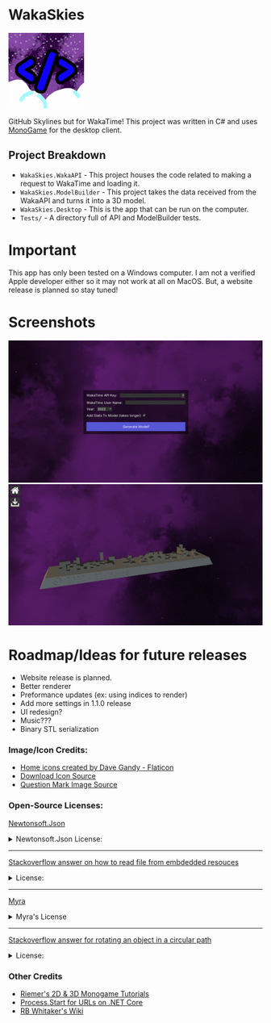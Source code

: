 # WakaSkies

<img src="https://github.com/MoonstoneStudios/WakaSkies/blob/main/wakaskies%20logo.png?raw=true)" width="150px" height="150px" />

GitHub Skylines but for WakaTime! This project was written in C# and uses [MonoGame](https://www.monogame.net/) for the desktop client.

## Project Breakdown
- `WakaSkies.WakaAPI` - This project houses the code related to making a request to WakaTime and loading it.
- `WakaSkies.ModelBuilder` - This project takes the data received from the WakaAPI and turns it into a 3D model.
- `WakaSkies.Desktop` - This is the app that can be run on the computer.
- `Tests/` - A directory full of API and ModelBuilder tests.

# Important
This app has only been tested on a Windows computer. I am not a verified Apple developer either so it may not work at all on MacOS. 
But, a website release is planned so stay tuned!

# Screenshots
<img src="https://github.com/MoonstoneStudios/WakaSkies/blob/main/Images/screenshot1.png?raw=true)" width="600px" />
<img src="https://github.com/MoonstoneStudios/WakaSkies/blob/main/Images/screenshot2.png?raw=true)" width="600px" />

# Roadmap/Ideas for future releases
- Website release is planned.
- Better renderer
- Preformance updates (ex: using indices to render)
- Add more settings in 1.1.0 release
- UI redesign?
- Music???
- Binary STL serialization

### Image/Icon Credits:
- [Home icons created by Dave Gandy - Flaticon](https://www.flaticon.com/free-icons/home)
- [Download Icon Source](https://www.iconsdb.com/white-icons/download-2-icon.html)
- [Question Mark Image Source](https://icons8.com/icon/98973/question-mark)

### Open-Source Licenses:
[Newtonsoft.Json](https://github.com/JamesNK/Newtonsoft.Json)
<details>
    <summary>Newtonsoft.Json License:</summary>
    
    The MIT License (MIT)

    Copyright (c) 2007 James Newton-King

    Permission is hereby granted, free of charge, to any person obtaining a copy of this software and associated documentation files (the "Software"), to deal in the Software without restriction, including without limitation the rights to use, copy, modify, merge, publish, distribute, sublicense, and/or sell copies of the Software, and to permit persons to whom the Software is furnished to do so, subject to the following conditions:

    The above copyright notice and this permission notice shall be included in all copies or substantial portions of the Software.

    THE SOFTWARE IS PROVIDED "AS IS", WITHOUT WARRANTY OF ANY KIND, EXPRESS OR IMPLIED, INCLUDING BUT NOT LIMITED TO THE WARRANTIES OF MERCHANTABILITY, FITNESS FOR A PARTICULAR PURPOSE AND NONINFRINGEMENT. IN NO EVENT SHALL THE AUTHORS OR COPYRIGHT HOLDERS BE LIABLE FOR ANY CLAIM, DAMAGES OR OTHER LIABILITY, WHETHER IN AN ACTION OF CONTRACT, TORT OR OTHERWISE, ARISING FROM, OUT OF OR IN CONNECTION WITH THE SOFTWARE OR THE USE OR OTHER DEALINGS IN THE SOFTWARE.
</details>

---

[Stackoverflow answer on how to read file from embdedded resouces](https://stackoverflow.com/a/3314213)
<details>
    <summary>License:</summary>

    Attribution-ShareAlike 4.0 International

    =======================================================================

    Creative Commons Corporation ("Creative Commons") is not a law firm and
    does not provide legal services or legal advice. Distribution of
    Creative Commons public licenses does not create a lawyer-client or
    other relationship. Creative Commons makes its licenses and related
    information available on an "as-is" basis. Creative Commons gives no
    warranties regarding its licenses, any material licensed under their
    terms and conditions, or any related information. Creative Commons
    disclaims all liability for damages resulting from their use to the
    fullest extent possible.

    Using Creative Commons Public Licenses

    Creative Commons public licenses provide a standard set of terms and
    conditions that creators and other rights holders may use to share
    original works of authorship and other material subject to copyright
    and certain other rights specified in the public license below. The
    following considerations are for informational purposes only, are not
    exhaustive, and do not form part of our licenses.

        Considerations for licensors: Our public licenses are
        intended for use by those authorized to give the public
        permission to use material in ways otherwise restricted by
        copyright and certain other rights. Our licenses are
        irrevocable. Licensors should read and understand the terms
        and conditions of the license they choose before applying it.
        Licensors should also secure all rights necessary before
        applying our licenses so that the public can reuse the
        material as expected. Licensors should clearly mark any
        material not subject to the license. This includes other CC-
        licensed material, or material used under an exception or
        limitation to copyright. More considerations for licensors:
        wiki.creativecommons.org/Considerations_for_licensors

        Considerations for the public: By using one of our public
        licenses, a licensor grants the public permission to use the
        licensed material under specified terms and conditions. If
        the licensor's permission is not necessary for any reason--for
        example, because of any applicable exception or limitation to
        copyright--then that use is not regulated by the license. Our
        licenses grant only permissions under copyright and certain
        other rights that a licensor has authority to grant. Use of
        the licensed material may still be restricted for other
        reasons, including because others have copyright or other
        rights in the material. A licensor may make special requests,
        such as asking that all changes be marked or described.
        Although not required by our licenses, you are encouraged to
        respect those requests where reasonable. More considerations
        for the public:
        wiki.creativecommons.org/Considerations_for_licensees

    =======================================================================

    Creative Commons Attribution-ShareAlike 4.0 International Public
    License

    By exercising the Licensed Rights (defined below), You accept and agree
    to be bound by the terms and conditions of this Creative Commons
    Attribution-ShareAlike 4.0 International Public License ("Public
    License"). To the extent this Public License may be interpreted as a
    contract, You are granted the Licensed Rights in consideration of Your
    acceptance of these terms and conditions, and the Licensor grants You
    such rights in consideration of benefits the Licensor receives from
    making the Licensed Material available under these terms and
    conditions.


    Section 1 -- Definitions.

    a. Adapted Material means material subject to Copyright and Similar
        Rights that is derived from or based upon the Licensed Material
        and in which the Licensed Material is translated, altered,
        arranged, transformed, or otherwise modified in a manner requiring
        permission under the Copyright and Similar Rights held by the
        Licensor. For purposes of this Public License, where the Licensed
        Material is a musical work, performance, or sound recording,
        Adapted Material is always produced where the Licensed Material is
        synched in timed relation with a moving image.

    b. Adapter's License means the license You apply to Your Copyright
        and Similar Rights in Your contributions to Adapted Material in
        accordance with the terms and conditions of this Public License.

    c. BY-SA Compatible License means a license listed at
        creativecommons.org/compatiblelicenses, approved by Creative
        Commons as essentially the equivalent of this Public License.

    d. Copyright and Similar Rights means copyright and/or similar rights
        closely related to copyright including, without limitation,
        performance, broadcast, sound recording, and Sui Generis Database
        Rights, without regard to how the rights are labeled or
        categorized. For purposes of this Public License, the rights
        specified in Section 2(b)(1)-(2) are not Copyright and Similar
        Rights.

    e. Effective Technological Measures means those measures that, in the
        absence of proper authority, may not be circumvented under laws
        fulfilling obligations under Article 11 of the WIPO Copyright
        Treaty adopted on December 20, 1996, and/or similar international
        agreements.

    f. Exceptions and Limitations means fair use, fair dealing, and/or
        any other exception or limitation to Copyright and Similar Rights
        that applies to Your use of the Licensed Material.

    g. License Elements means the license attributes listed in the name
        of a Creative Commons Public License. The License Elements of this
        Public License are Attribution and ShareAlike.

    h. Licensed Material means the artistic or literary work, database,
        or other material to which the Licensor applied this Public
        License.

    i. Licensed Rights means the rights granted to You subject to the
        terms and conditions of this Public License, which are limited to
        all Copyright and Similar Rights that apply to Your use of the
        Licensed Material and that the Licensor has authority to license.

    j. Licensor means the individual(s) or entity(ies) granting rights
        under this Public License.

    k. Share means to provide material to the public by any means or
        process that requires permission under the Licensed Rights, such
        as reproduction, public display, public performance, distribution,
        dissemination, communication, or importation, and to make material
        available to the public including in ways that members of the
        public may access the material from a place and at a time
        individually chosen by them.

    l. Sui Generis Database Rights means rights other than copyright
        resulting from Directive 96/9/EC of the European Parliament and of
        the Council of 11 March 1996 on the legal protection of databases,
        as amended and/or succeeded, as well as other essentially
        equivalent rights anywhere in the world.

    m. You means the individual or entity exercising the Licensed Rights
        under this Public License. Your has a corresponding meaning.


    Section 2 -- Scope.

    a. License grant.

        1. Subject to the terms and conditions of this Public License,
            the Licensor hereby grants You a worldwide, royalty-free,
            non-sublicensable, non-exclusive, irrevocable license to
            exercise the Licensed Rights in the Licensed Material to:

                a. reproduce and Share the Licensed Material, in whole or
                in part; and

                b. produce, reproduce, and Share Adapted Material.

        2. Exceptions and Limitations. For the avoidance of doubt, where
            Exceptions and Limitations apply to Your use, this Public
            License does not apply, and You do not need to comply with
            its terms and conditions.

        3. Term. The term of this Public License is specified in Section
            6(a).

        4. Media and formats; technical modifications allowed. The
            Licensor authorizes You to exercise the Licensed Rights in
            all media and formats whether now known or hereafter created,
            and to make technical modifications necessary to do so. The
            Licensor waives and/or agrees not to assert any right or
            authority to forbid You from making technical modifications
            necessary to exercise the Licensed Rights, including
            technical modifications necessary to circumvent Effective
            Technological Measures. For purposes of this Public License,
            simply making modifications authorized by this Section 2(a)
            (4) never produces Adapted Material.

        5. Downstream recipients.

                a. Offer from the Licensor -- Licensed Material. Every
                recipient of the Licensed Material automatically
                receives an offer from the Licensor to exercise the
                Licensed Rights under the terms and conditions of this
                Public License.

                b. Additional offer from the Licensor -- Adapted Material.
                Every recipient of Adapted Material from You
                automatically receives an offer from the Licensor to
                exercise the Licensed Rights in the Adapted Material
                under the conditions of the Adapter's License You apply.

                c. No downstream restrictions. You may not offer or impose
                any additional or different terms or conditions on, or
                apply any Effective Technological Measures to, the
                Licensed Material if doing so restricts exercise of the
                Licensed Rights by any recipient of the Licensed
                Material.

        6. No endorsement. Nothing in this Public License constitutes or
            may be construed as permission to assert or imply that You
            are, or that Your use of the Licensed Material is, connected
            with, or sponsored, endorsed, or granted official status by,
            the Licensor or others designated to receive attribution as
            provided in Section 3(a)(1)(A)(i).

    b. Other rights.

        1. Moral rights, such as the right of integrity, are not
            licensed under this Public License, nor are publicity,
            privacy, and/or other similar personality rights; however, to
            the extent possible, the Licensor waives and/or agrees not to
            assert any such rights held by the Licensor to the limited
            extent necessary to allow You to exercise the Licensed
            Rights, but not otherwise.

        2. Patent and trademark rights are not licensed under this
            Public License.

        3. To the extent possible, the Licensor waives any right to
            collect royalties from You for the exercise of the Licensed
            Rights, whether directly or through a collecting society
            under any voluntary or waivable statutory or compulsory
            licensing scheme. In all other cases the Licensor expressly
            reserves any right to collect such royalties.


    Section 3 -- License Conditions.

    Your exercise of the Licensed Rights is expressly made subject to the
    following conditions.

    a. Attribution.

        1. If You Share the Licensed Material (including in modified
            form), You must:

                a. retain the following if it is supplied by the Licensor
                with the Licensed Material:

                    i. identification of the creator(s) of the Licensed
                        Material and any others designated to receive
                        attribution, in any reasonable manner requested by
                        the Licensor (including by pseudonym if
                        designated);

                    ii. a copyright notice;

                iii. a notice that refers to this Public License;

                    iv. a notice that refers to the disclaimer of
                        warranties;

                    v. a URI or hyperlink to the Licensed Material to the
                        extent reasonably practicable;

                b. indicate if You modified the Licensed Material and
                retain an indication of any previous modifications; and

                c. indicate the Licensed Material is licensed under this
                Public License, and include the text of, or the URI or
                hyperlink to, this Public License.

        2. You may satisfy the conditions in Section 3(a)(1) in any
            reasonable manner based on the medium, means, and context in
            which You Share the Licensed Material. For example, it may be
            reasonable to satisfy the conditions by providing a URI or
            hyperlink to a resource that includes the required
            information.

        3. If requested by the Licensor, You must remove any of the
            information required by Section 3(a)(1)(A) to the extent
            reasonably practicable.

    b. ShareAlike.

        In addition to the conditions in Section 3(a), if You Share
        Adapted Material You produce, the following conditions also apply.

        1. The Adapter's License You apply must be a Creative Commons
            license with the same License Elements, this version or
            later, or a BY-SA Compatible License.

        2. You must include the text of, or the URI or hyperlink to, the
            Adapter's License You apply. You may satisfy this condition
            in any reasonable manner based on the medium, means, and
            context in which You Share Adapted Material.

        3. You may not offer or impose any additional or different terms
            or conditions on, or apply any Effective Technological
            Measures to, Adapted Material that restrict exercise of the
            rights granted under the Adapter's License You apply.


    Section 4 -- Sui Generis Database Rights.

    Where the Licensed Rights include Sui Generis Database Rights that
    apply to Your use of the Licensed Material:

    a. for the avoidance of doubt, Section 2(a)(1) grants You the right
        to extract, reuse, reproduce, and Share all or a substantial
        portion of the contents of the database;

    b. if You include all or a substantial portion of the database
        contents in a database in which You have Sui Generis Database
        Rights, then the database in which You have Sui Generis Database
        Rights (but not its individual contents) is Adapted Material,
        including for purposes of Section 3(b); and

    c. You must comply with the conditions in Section 3(a) if You Share
        all or a substantial portion of the contents of the database.

    For the avoidance of doubt, this Section 4 supplements and does not
    replace Your obligations under this Public License where the Licensed
    Rights include other Copyright and Similar Rights.


    Section 5 -- Disclaimer of Warranties and Limitation of Liability.

    a. UNLESS OTHERWISE SEPARATELY UNDERTAKEN BY THE LICENSOR, TO THE
        EXTENT POSSIBLE, THE LICENSOR OFFERS THE LICENSED MATERIAL AS-IS
        AND AS-AVAILABLE, AND MAKES NO REPRESENTATIONS OR WARRANTIES OF
        ANY KIND CONCERNING THE LICENSED MATERIAL, WHETHER EXPRESS,
        IMPLIED, STATUTORY, OR OTHER. THIS INCLUDES, WITHOUT LIMITATION,
        WARRANTIES OF TITLE, MERCHANTABILITY, FITNESS FOR A PARTICULAR
        PURPOSE, NON-INFRINGEMENT, ABSENCE OF LATENT OR OTHER DEFECTS,
        ACCURACY, OR THE PRESENCE OR ABSENCE OF ERRORS, WHETHER OR NOT
        KNOWN OR DISCOVERABLE. WHERE DISCLAIMERS OF WARRANTIES ARE NOT
        ALLOWED IN FULL OR IN PART, THIS DISCLAIMER MAY NOT APPLY TO YOU.

    b. TO THE EXTENT POSSIBLE, IN NO EVENT WILL THE LICENSOR BE LIABLE
        TO YOU ON ANY LEGAL THEORY (INCLUDING, WITHOUT LIMITATION,
        NEGLIGENCE) OR OTHERWISE FOR ANY DIRECT, SPECIAL, INDIRECT,
        INCIDENTAL, CONSEQUENTIAL, PUNITIVE, EXEMPLARY, OR OTHER LOSSES,
        COSTS, EXPENSES, OR DAMAGES ARISING OUT OF THIS PUBLIC LICENSE OR
        USE OF THE LICENSED MATERIAL, EVEN IF THE LICENSOR HAS BEEN
        ADVISED OF THE POSSIBILITY OF SUCH LOSSES, COSTS, EXPENSES, OR
        DAMAGES. WHERE A LIMITATION OF LIABILITY IS NOT ALLOWED IN FULL OR
        IN PART, THIS LIMITATION MAY NOT APPLY TO YOU.

    c. The disclaimer of warranties and limitation of liability provided
        above shall be interpreted in a manner that, to the extent
        possible, most closely approximates an absolute disclaimer and
        waiver of all liability.


    Section 6 -- Term and Termination.

    a. This Public License applies for the term of the Copyright and
        Similar Rights licensed here. However, if You fail to comply with
        this Public License, then Your rights under this Public License
        terminate automatically.

    b. Where Your right to use the Licensed Material has terminated under
        Section 6(a), it reinstates:

        1. automatically as of the date the violation is cured, provided
            it is cured within 30 days of Your discovery of the
            violation; or

        2. upon express reinstatement by the Licensor.

        For the avoidance of doubt, this Section 6(b) does not affect any
        right the Licensor may have to seek remedies for Your violations
        of this Public License.

    c. For the avoidance of doubt, the Licensor may also offer the
        Licensed Material under separate terms or conditions or stop
        distributing the Licensed Material at any time; however, doing so
        will not terminate this Public License.

    d. Sections 1, 5, 6, 7, and 8 survive termination of this Public
        License.


    Section 7 -- Other Terms and Conditions.

    a. The Licensor shall not be bound by any additional or different
        terms or conditions communicated by You unless expressly agreed.

    b. Any arrangements, understandings, or agreements regarding the
        Licensed Material not stated herein are separate from and
        independent of the terms and conditions of this Public License.


    Section 8 -- Interpretation.

    a. For the avoidance of doubt, this Public License does not, and
        shall not be interpreted to, reduce, limit, restrict, or impose
        conditions on any use of the Licensed Material that could lawfully
        be made without permission under this Public License.

    b. To the extent possible, if any provision of this Public License is
        deemed unenforceable, it shall be automatically reformed to the
        minimum extent necessary to make it enforceable. If the provision
        cannot be reformed, it shall be severed from this Public License
        without affecting the enforceability of the remaining terms and
        conditions.

    c. No term or condition of this Public License will be waived and no
        failure to comply consented to unless expressly agreed to by the
        Licensor.

    d. Nothing in this Public License constitutes or may be interpreted
        as a limitation upon, or waiver of, any privileges and immunities
        that apply to the Licensor or You, including from the legal
        processes of any jurisdiction or authority.


    =======================================================================

    Creative Commons is not a party to its public
    licenses. Notwithstanding, Creative Commons may elect to apply one of
    its public licenses to material it publishes and in those instances
    will be considered the “Licensor.” The text of the Creative Commons
    public licenses is dedicated to the public domain under the CC0 Public
    Domain Dedication. Except for the limited purpose of indicating that
    material is shared under a Creative Commons public license or as
    otherwise permitted by the Creative Commons policies published at
    creativecommons.org/policies, Creative Commons does not authorize the
    use of the trademark "Creative Commons" or any other trademark or logo
    of Creative Commons without its prior written consent including,
    without limitation, in connection with any unauthorized modifications
    to any of its public licenses or any other arrangements,
    understandings, or agreements concerning use of licensed material. For
    the avoidance of doubt, this paragraph does not form part of the
    public licenses.

    Creative Commons may be contacted at creativecommons.org.

</details>

---

[Myra](https://github.com/rds1983/Myra)
<details>
    <summary>Myra's License</summary>

    MIT License

    Copyright (c) 2017-2020 The Myra Team

    Permission is hereby granted, free of charge, to any person obtaining a copy
    of this software and associated documentation files (the "Software"), to deal
    in the Software without restriction, including without limitation the rights
    to use, copy, modify, merge, publish, distribute, sublicense, and/or sell
    copies of the Software, and to permit persons to whom the Software is
    furnished to do so, subject to the following conditions:

    The above copyright notice and this permission notice shall be included in all
    copies or substantial portions of the Software.

    THE SOFTWARE IS PROVIDED "AS IS", WITHOUT WARRANTY OF ANY KIND, EXPRESS OR
    IMPLIED, INCLUDING BUT NOT LIMITED TO THE WARRANTIES OF MERCHANTABILITY,
    FITNESS FOR A PARTICULAR PURPOSE AND NONINFRINGEMENT. IN NO EVENT SHALL THE
    AUTHORS OR COPYRIGHT HOLDERS BE LIABLE FOR ANY CLAIM, DAMAGES OR OTHER
    LIABILITY, WHETHER IN AN ACTION OF CONTRACT, TORT OR OTHERWISE, ARISING FROM,
    OUT OF OR IN CONNECTION WITH THE SOFTWARE OR THE USE OR OTHER DEALINGS IN THE
    SOFTWARE.

</details>

---

[Stackoverflow answer for rotating an object in a circular path](https://gamedev.stackexchange.com/a/9610)
<details>
    <summary>License:</summary>

    Creative Commons Legal Code

    Attribution-ShareAlike 3.0 Unported

        CREATIVE COMMONS CORPORATION IS NOT A LAW FIRM AND DOES NOT PROVIDE
        LEGAL SERVICES. DISTRIBUTION OF THIS LICENSE DOES NOT CREATE AN
        ATTORNEY-CLIENT RELATIONSHIP. CREATIVE COMMONS PROVIDES THIS
        INFORMATION ON AN "AS-IS" BASIS. CREATIVE COMMONS MAKES NO WARRANTIES
        REGARDING THE INFORMATION PROVIDED, AND DISCLAIMS LIABILITY FOR
        DAMAGES RESULTING FROM ITS USE.

    License

    THE WORK (AS DEFINED BELOW) IS PROVIDED UNDER THE TERMS OF THIS CREATIVE
    COMMONS PUBLIC LICENSE ("CCPL" OR "LICENSE"). THE WORK IS PROTECTED BY
    COPYRIGHT AND/OR OTHER APPLICABLE LAW. ANY USE OF THE WORK OTHER THAN AS
    AUTHORIZED UNDER THIS LICENSE OR COPYRIGHT LAW IS PROHIBITED.

    BY EXERCISING ANY RIGHTS TO THE WORK PROVIDED HERE, YOU ACCEPT AND AGREE
    TO BE BOUND BY THE TERMS OF THIS LICENSE. TO THE EXTENT THIS LICENSE MAY
    BE CONSIDERED TO BE A CONTRACT, THE LICENSOR GRANTS YOU THE RIGHTS
    CONTAINED HERE IN CONSIDERATION OF YOUR ACCEPTANCE OF SUCH TERMS AND
    CONDITIONS.

    1. Definitions

    a. "Adaptation" means a work based upon the Work, or upon the Work and
        other pre-existing works, such as a translation, adaptation,
        derivative work, arrangement of music or other alterations of a
        literary or artistic work, or phonogram or performance and includes
        cinematographic adaptations or any other form in which the Work may be
        recast, transformed, or adapted including in any form recognizably
        derived from the original, except that a work that constitutes a
        Collection will not be considered an Adaptation for the purpose of
        this License. For the avoidance of doubt, where the Work is a musical
        work, performance or phonogram, the synchronization of the Work in
        timed-relation with a moving image ("synching") will be considered an
        Adaptation for the purpose of this License.
    b. "Collection" means a collection of literary or artistic works, such as
        encyclopedias and anthologies, or performances, phonograms or
        broadcasts, or other works or subject matter other than works listed
        in Section 1(f) below, which, by reason of the selection and
        arrangement of their contents, constitute intellectual creations, in
        which the Work is included in its entirety in unmodified form along
        with one or more other contributions, each constituting separate and
        independent works in themselves, which together are assembled into a
        collective whole. A work that constitutes a Collection will not be
        considered an Adaptation (as defined below) for the purposes of this
        License.
    c. "Creative Commons Compatible License" means a license that is listed
        at https://creativecommons.org/compatiblelicenses that has been
        approved by Creative Commons as being essentially equivalent to this
        License, including, at a minimum, because that license: (i) contains
        terms that have the same purpose, meaning and effect as the License
        Elements of this License; and, (ii) explicitly permits the relicensing
        of adaptations of works made available under that license under this
        License or a Creative Commons jurisdiction license with the same
        License Elements as this License.
    d. "Distribute" means to make available to the public the original and
        copies of the Work or Adaptation, as appropriate, through sale or
        other transfer of ownership.
    e. "License Elements" means the following high-level license attributes
        as selected by Licensor and indicated in the title of this License:
        Attribution, ShareAlike.
    f. "Licensor" means the individual, individuals, entity or entities that
        offer(s) the Work under the terms of this License.
    g. "Original Author" means, in the case of a literary or artistic work,
        the individual, individuals, entity or entities who created the Work
        or if no individual or entity can be identified, the publisher; and in
        addition (i) in the case of a performance the actors, singers,
        musicians, dancers, and other persons who act, sing, deliver, declaim,
        play in, interpret or otherwise perform literary or artistic works or
        expressions of folklore; (ii) in the case of a phonogram the producer
        being the person or legal entity who first fixes the sounds of a
        performance or other sounds; and, (iii) in the case of broadcasts, the
        organization that transmits the broadcast.
    h. "Work" means the literary and/or artistic work offered under the terms
        of this License including without limitation any production in the
        literary, scientific and artistic domain, whatever may be the mode or
        form of its expression including digital form, such as a book,
        pamphlet and other writing; a lecture, address, sermon or other work
        of the same nature; a dramatic or dramatico-musical work; a
        choreographic work or entertainment in dumb show; a musical
        composition with or without words; a cinematographic work to which are
        assimilated works expressed by a process analogous to cinematography;
        a work of drawing, painting, architecture, sculpture, engraving or
        lithography; a photographic work to which are assimilated works
        expressed by a process analogous to photography; a work of applied
        art; an illustration, map, plan, sketch or three-dimensional work
        relative to geography, topography, architecture or science; a
        performance; a broadcast; a phonogram; a compilation of data to the
        extent it is protected as a copyrightable work; or a work performed by
        a variety or circus performer to the extent it is not otherwise
        considered a literary or artistic work.
    i. "You" means an individual or entity exercising rights under this
        License who has not previously violated the terms of this License with
        respect to the Work, or who has received express permission from the
        Licensor to exercise rights under this License despite a previous
        violation.
    j. "Publicly Perform" means to perform public recitations of the Work and
        to communicate to the public those public recitations, by any means or
        process, including by wire or wireless means or public digital
        performances; to make available to the public Works in such a way that
        members of the public may access these Works from a place and at a
        place individually chosen by them; to perform the Work to the public
        by any means or process and the communication to the public of the
        performances of the Work, including by public digital performance; to
        broadcast and rebroadcast the Work by any means including signs,
        sounds or images.
    k. "Reproduce" means to make copies of the Work by any means including
        without limitation by sound or visual recordings and the right of
        fixation and reproducing fixations of the Work, including storage of a
        protected performance or phonogram in digital form or other electronic
        medium.

    2. Fair Dealing Rights. Nothing in this License is intended to reduce,
    limit, or restrict any uses free from copyright or rights arising from
    limitations or exceptions that are provided for in connection with the
    copyright protection under copyright law or other applicable laws.

    3. License Grant. Subject to the terms and conditions of this License,
    Licensor hereby grants You a worldwide, royalty-free, non-exclusive,
    perpetual (for the duration of the applicable copyright) license to
    exercise the rights in the Work as stated below:

    a. to Reproduce the Work, to incorporate the Work into one or more
        Collections, and to Reproduce the Work as incorporated in the
        Collections;
    b. to create and Reproduce Adaptations provided that any such Adaptation,
        including any translation in any medium, takes reasonable steps to
        clearly label, demarcate or otherwise identify that changes were made
        to the original Work. For example, a translation could be marked "The
        original work was translated from English to Spanish," or a
        modification could indicate "The original work has been modified.";
    c. to Distribute and Publicly Perform the Work including as incorporated
        in Collections; and,
    d. to Distribute and Publicly Perform Adaptations.
    e. For the avoidance of doubt:

        i. Non-waivable Compulsory License Schemes. In those jurisdictions in
            which the right to collect royalties through any statutory or
            compulsory licensing scheme cannot be waived, the Licensor
            reserves the exclusive right to collect such royalties for any
            exercise by You of the rights granted under this License;
        ii. Waivable Compulsory License Schemes. In those jurisdictions in
            which the right to collect royalties through any statutory or
            compulsory licensing scheme can be waived, the Licensor waives the
            exclusive right to collect such royalties for any exercise by You
            of the rights granted under this License; and,
    iii. Voluntary License Schemes. The Licensor waives the right to
            collect royalties, whether individually or, in the event that the
            Licensor is a member of a collecting society that administers
            voluntary licensing schemes, via that society, from any exercise
            by You of the rights granted under this License.

    The above rights may be exercised in all media and formats whether now
    known or hereafter devised. The above rights include the right to make
    such modifications as are technically necessary to exercise the rights in
    other media and formats. Subject to Section 8(f), all rights not expressly
    granted by Licensor are hereby reserved.

    4. Restrictions. The license granted in Section 3 above is expressly made
    subject to and limited by the following restrictions:

    a. You may Distribute or Publicly Perform the Work only under the terms
        of this License. You must include a copy of, or the Uniform Resource
        Identifier (URI) for, this License with every copy of the Work You
        Distribute or Publicly Perform. You may not offer or impose any terms
        on the Work that restrict the terms of this License or the ability of
        the recipient of the Work to exercise the rights granted to that
        recipient under the terms of the License. You may not sublicense the
        Work. You must keep intact all notices that refer to this License and
        to the disclaimer of warranties with every copy of the Work You
        Distribute or Publicly Perform. When You Distribute or Publicly
        Perform the Work, You may not impose any effective technological
        measures on the Work that restrict the ability of a recipient of the
        Work from You to exercise the rights granted to that recipient under
        the terms of the License. This Section 4(a) applies to the Work as
        incorporated in a Collection, but this does not require the Collection
        apart from the Work itself to be made subject to the terms of this
        License. If You create a Collection, upon notice from any Licensor You
        must, to the extent practicable, remove from the Collection any credit
        as required by Section 4(c), as requested. If You create an
        Adaptation, upon notice from any Licensor You must, to the extent
        practicable, remove from the Adaptation any credit as required by
        Section 4(c), as requested.
    b. You may Distribute or Publicly Perform an Adaptation only under the
        terms of: (i) this License; (ii) a later version of this License with
        the same License Elements as this License; (iii) a Creative Commons
        jurisdiction license (either this or a later license version) that
        contains the same License Elements as this License (e.g.,
        Attribution-ShareAlike 3.0 US)); (iv) a Creative Commons Compatible
        License. If you license the Adaptation under one of the licenses
        mentioned in (iv), you must comply with the terms of that license. If
        you license the Adaptation under the terms of any of the licenses
        mentioned in (i), (ii) or (iii) (the "Applicable License"), you must
        comply with the terms of the Applicable License generally and the
        following provisions: (I) You must include a copy of, or the URI for,
        the Applicable License with every copy of each Adaptation You
        Distribute or Publicly Perform; (II) You may not offer or impose any
        terms on the Adaptation that restrict the terms of the Applicable
        License or the ability of the recipient of the Adaptation to exercise
        the rights granted to that recipient under the terms of the Applicable
        License; (III) You must keep intact all notices that refer to the
        Applicable License and to the disclaimer of warranties with every copy
        of the Work as included in the Adaptation You Distribute or Publicly
        Perform; (IV) when You Distribute or Publicly Perform the Adaptation,
        You may not impose any effective technological measures on the
        Adaptation that restrict the ability of a recipient of the Adaptation
        from You to exercise the rights granted to that recipient under the
        terms of the Applicable License. This Section 4(b) applies to the
        Adaptation as incorporated in a Collection, but this does not require
        the Collection apart from the Adaptation itself to be made subject to
        the terms of the Applicable License.
    c. If You Distribute, or Publicly Perform the Work or any Adaptations or
        Collections, You must, unless a request has been made pursuant to
        Section 4(a), keep intact all copyright notices for the Work and
        provide, reasonable to the medium or means You are utilizing: (i) the
        name of the Original Author (or pseudonym, if applicable) if supplied,
        and/or if the Original Author and/or Licensor designate another party
        or parties (e.g., a sponsor institute, publishing entity, journal) for
        attribution ("Attribution Parties") in Licensor's copyright notice,
        terms of service or by other reasonable means, the name of such party
        or parties; (ii) the title of the Work if supplied; (iii) to the
        extent reasonably practicable, the URI, if any, that Licensor
        specifies to be associated with the Work, unless such URI does not
        refer to the copyright notice or licensing information for the Work;
        and (iv) , consistent with Ssection 3(b), in the case of an
        Adaptation, a credit identifying the use of the Work in the Adaptation
        (e.g., "French translation of the Work by Original Author," or
        "Screenplay based on original Work by Original Author"). The credit
        required by this Section 4(c) may be implemented in any reasonable
        manner; provided, however, that in the case of a Adaptation or
        Collection, at a minimum such credit will appear, if a credit for all
        contributing authors of the Adaptation or Collection appears, then as
        part of these credits and in a manner at least as prominent as the
        credits for the other contributing authors. For the avoidance of
        doubt, You may only use the credit required by this Section for the
        purpose of attribution in the manner set out above and, by exercising
        Your rights under this License, You may not implicitly or explicitly
        assert or imply any connection with, sponsorship or endorsement by the
        Original Author, Licensor and/or Attribution Parties, as appropriate,
        of You or Your use of the Work, without the separate, express prior
        written permission of the Original Author, Licensor and/or Attribution
        Parties.
    d. Except as otherwise agreed in writing by the Licensor or as may be
        otherwise permitted by applicable law, if You Reproduce, Distribute or
        Publicly Perform the Work either by itself or as part of any
        Adaptations or Collections, You must not distort, mutilate, modify or
        take other derogatory action in relation to the Work which would be
        prejudicial to the Original Author's honor or reputation. Licensor
        agrees that in those jurisdictions (e.g. Japan), in which any exercise
        of the right granted in Section 3(b) of this License (the right to
        make Adaptations) would be deemed to be a distortion, mutilation,
        modification or other derogatory action prejudicial to the Original
        Author's honor and reputation, the Licensor will waive or not assert,
        as appropriate, this Section, to the fullest extent permitted by the
        applicable national law, to enable You to reasonably exercise Your
        right under Section 3(b) of this License (right to make Adaptations)
        but not otherwise.

    5. Representations, Warranties and Disclaimer

    UNLESS OTHERWISE MUTUALLY AGREED TO BY THE PARTIES IN WRITING, LICENSOR
    OFFERS THE WORK AS-IS AND MAKES NO REPRESENTATIONS OR WARRANTIES OF ANY
    KIND CONCERNING THE WORK, EXPRESS, IMPLIED, STATUTORY OR OTHERWISE,
    INCLUDING, WITHOUT LIMITATION, WARRANTIES OF TITLE, MERCHANTIBILITY,
    FITNESS FOR A PARTICULAR PURPOSE, NONINFRINGEMENT, OR THE ABSENCE OF
    LATENT OR OTHER DEFECTS, ACCURACY, OR THE PRESENCE OF ABSENCE OF ERRORS,
    WHETHER OR NOT DISCOVERABLE. SOME JURISDICTIONS DO NOT ALLOW THE EXCLUSION
    OF IMPLIED WARRANTIES, SO SUCH EXCLUSION MAY NOT APPLY TO YOU.

    6. Limitation on Liability. EXCEPT TO THE EXTENT REQUIRED BY APPLICABLE
    LAW, IN NO EVENT WILL LICENSOR BE LIABLE TO YOU ON ANY LEGAL THEORY FOR
    ANY SPECIAL, INCIDENTAL, CONSEQUENTIAL, PUNITIVE OR EXEMPLARY DAMAGES
    ARISING OUT OF THIS LICENSE OR THE USE OF THE WORK, EVEN IF LICENSOR HAS
    BEEN ADVISED OF THE POSSIBILITY OF SUCH DAMAGES.

    7. Termination

    a. This License and the rights granted hereunder will terminate
        automatically upon any breach by You of the terms of this License.
        Individuals or entities who have received Adaptations or Collections
        from You under this License, however, will not have their licenses
        terminated provided such individuals or entities remain in full
        compliance with those licenses. Sections 1, 2, 5, 6, 7, and 8 will
        survive any termination of this License.
    b. Subject to the above terms and conditions, the license granted here is
        perpetual (for the duration of the applicable copyright in the Work).
        Notwithstanding the above, Licensor reserves the right to release the
        Work under different license terms or to stop distributing the Work at
        any time; provided, however that any such election will not serve to
        withdraw this License (or any other license that has been, or is
        required to be, granted under the terms of this License), and this
        License will continue in full force and effect unless terminated as
        stated above.

    8. Miscellaneous

    a. Each time You Distribute or Publicly Perform the Work or a Collection,
        the Licensor offers to the recipient a license to the Work on the same
        terms and conditions as the license granted to You under this License.
    b. Each time You Distribute or Publicly Perform an Adaptation, Licensor
        offers to the recipient a license to the original Work on the same
        terms and conditions as the license granted to You under this License.
    c. If any provision of this License is invalid or unenforceable under
        applicable law, it shall not affect the validity or enforceability of
        the remainder of the terms of this License, and without further action
        by the parties to this agreement, such provision shall be reformed to
        the minimum extent necessary to make such provision valid and
        enforceable.
    d. No term or provision of this License shall be deemed waived and no
        breach consented to unless such waiver or consent shall be in writing
        and signed by the party to be charged with such waiver or consent.
    e. This License constitutes the entire agreement between the parties with
        respect to the Work licensed here. There are no understandings,
        agreements or representations with respect to the Work not specified
        here. Licensor shall not be bound by any additional provisions that
        may appear in any communication from You. This License may not be
        modified without the mutual written agreement of the Licensor and You.
    f. The rights granted under, and the subject matter referenced, in this
        License were drafted utilizing the terminology of the Berne Convention
        for the Protection of Literary and Artistic Works (as amended on
        September 28, 1979), the Rome Convention of 1961, the WIPO Copyright
        Treaty of 1996, the WIPO Performances and Phonograms Treaty of 1996
        and the Universal Copyright Convention (as revised on July 24, 1971).
        These rights and subject matter take effect in the relevant
        jurisdiction in which the License terms are sought to be enforced
        according to the corresponding provisions of the implementation of
        those treaty provisions in the applicable national law. If the
        standard suite of rights granted under applicable copyright law
        includes additional rights not granted under this License, such
        additional rights are deemed to be included in the License; this
        License is not intended to restrict the license of any rights under
        applicable law.


    Creative Commons Notice

        Creative Commons is not a party to this License, and makes no warranty
        whatsoever in connection with the Work. Creative Commons will not be
        liable to You or any party on any legal theory for any damages
        whatsoever, including without limitation any general, special,
        incidental or consequential damages arising in connection to this
        license. Notwithstanding the foregoing two (2) sentences, if Creative
        Commons has expressly identified itself as the Licensor hereunder, it
        shall have all rights and obligations of Licensor.

        Except for the limited purpose of indicating to the public that the
        Work is licensed under the CCPL, Creative Commons does not authorize
        the use by either party of the trademark "Creative Commons" or any
        related trademark or logo of Creative Commons without the prior
        written consent of Creative Commons. Any permitted use will be in
        compliance with Creative Commons' then-current trademark usage
        guidelines, as may be published on its website or otherwise made
        available upon request from time to time. For the avoidance of doubt,
        this trademark restriction does not form part of the License.

        Creative Commons may be contacted at https://creativecommons.org/.

</details>

### Other Credits
- [Riemer's 2D & 3D Monogame Tutorials](https://github.com/SimonDarksideJ/XNAGameStudio/wiki/RiemersArchiveOverview)
- [Process.Start for URLs on .NET Core](https://brockallen.com/2016/09/24/process-start-for-urls-on-net-core/)
- [RB Whitaker's Wiki](http://rbwhitaker.wikidot.com/3d-tutorials)
